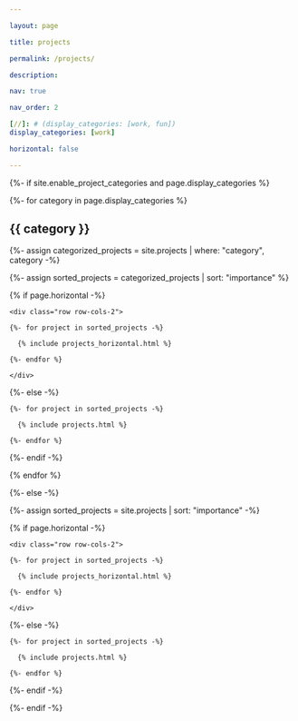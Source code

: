 ```yaml
---

layout: page

title: projects

permalink: /projects/

description:

nav: true

nav_order: 2

[//]: # (display_categories: [work, fun])
display_categories: [work]

horizontal: false

---
```



<!-- pages/projects.md -->

<div class="projects">

{%- if site.enable_project_categories and page.display_categories %}

  <!-- Display categorized projects -->

  {%- for category in page.display_categories %}

  <h2 class="category">{{ category }}</h2>

  {%- assign categorized_projects = site.projects | where: "category", category -%}

  {%- assign sorted_projects = categorized_projects | sort: "importance" %}

  <!-- Generate cards for each project -->

  {% if page.horizontal -%}

  <div class="container">

    <div class="row row-cols-2">

    {%- for project in sorted_projects -%}

      {% include projects_horizontal.html %}

    {%- endfor %}

    </div>

  </div>

  {%- else -%}

  <div class="grid">

    {%- for project in sorted_projects -%}

      {% include projects.html %}

    {%- endfor %}

  </div>

  {%- endif -%}

  {% endfor %}


{%- else -%}

<!-- Display projects without categories -->

  {%- assign sorted_projects = site.projects | sort: "importance" -%}

  <!-- Generate cards for each project -->

  {% if page.horizontal -%}

  <div class="container">

    <div class="row row-cols-2">

    {%- for project in sorted_projects -%}

      {% include projects_horizontal.html %}

    {%- endfor %}

    </div>

  </div>

  {%- else -%}

  <div class="grid">

    {%- for project in sorted_projects -%}

      {% include projects.html %}

    {%- endfor %}

  </div>

  {%- endif -%}

{%- endif -%}

</div>
